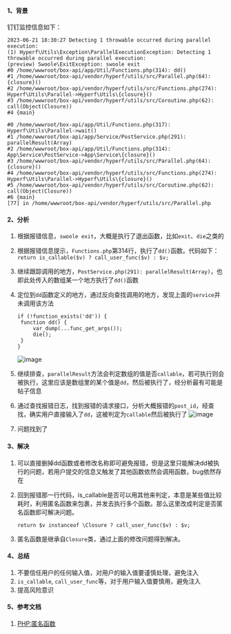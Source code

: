 #### 1、背景

钉钉监控信息如下：

```shell
2023-06-21 18:30:27 Detecting 1 throwable occurred during parallel execution:
(1) Hyperf\Utils\Exception\ParallelExecutionException: Detecting 1 throwable occurred during parallel execution:
(preview) Swoole\ExitException: swoole exit
#0 /home/wwwroot/box-api/app/Util/Functions.php(314): dd()
#1 /home/wwwroot/box-api/vendor/hyperf/utils/src/Parallel.php(64): {closure}()
#2 /home/wwwroot/box-api/vendor/hyperf/utils/src/Functions.php(274): Hyperf\Utils\Parallel->Hyperf\Utils\{closure}()
#3 /home/wwwroot/box-api/vendor/hyperf/utils/src/Coroutine.php(62): call(Object(Closure))
#4 {main}

#0 /home/wwwroot/box-api/app/Util/Functions.php(317): Hyperf\Utils\Parallel->wait()
#1 /home/wwwroot/box-api/app/Service/PostService.php(291): parallelResult(Array)
#2 /home/wwwroot/box-api/app/Util/Functions.php(314): App\Service\PostService->App\Service\{closure}()
#3 /home/wwwroot/box-api/vendor/hyperf/utils/src/Parallel.php(64): {closure}()
#4 /home/wwwroot/box-api/vendor/hyperf/utils/src/Functions.php(274): Hyperf\Utils\Parallel->Hyperf\Utils\{closure}()
#5 /home/wwwroot/box-api/vendor/hyperf/utils/src/Coroutine.php(62): call(Object(Closure))
#6 {main}
[77] in /home/wwwroot/box-api/vendor/hyperf/utils/src/Parallel.php
```

#### 2、分析

1. 根据报错信息，`swoole exit`，大概是执行了退出函数，比如`exit`、`die`之类的

2. 根据报错信息提示，`Functions.php`第314行，执行了`dd()`函数。代码如下：`return is_callable($v) ? call_user_func($v) : $v;`

3. 继续跟踪调用的地方，`PostService.php(291): parallelResult(Array)`，也即此处传入的数组某一个地方执行了`dd()`函数

4. 定位到`dd`函数定义的地方，通过反向查找调用的地方，发现上面的`service`并未调用该方法
   
   ```
   if (!function_exists('dd')) {
    function dd() {
        var_dump(...func_get_args());
        die();
    }
   }
   ```
   
   ![image](https://xcg-box.bygamesdk.com//img/202306/25/_f76cb9dbad318245.png)

5. 继续排查，`parallelResult`方法会判定数组的值是否`callable`，若可执行则会被执行，这里应该是数组里的某个值是`dd`，然后被执行了，经分析最有可能是帖子信息

6. 通过查找报错日志，找到报错的请求接口，分析大概报错的`post_id`，经查找，确实用户直接输入了`dd`，这被判定为`callable`然后被执行了
   ![image](https://xcg-box.bygamesdk.com//img/202306/25/_d492bd0982a9955b.png)

7. 问题找到了

#### 3、解决

1. 可以直接删掉dd函数或者修改名称即可避免报错，但是这里只能解决dd被执行的问题，若用户提交的信息又触发了其他函数依然会调用函数，bug依然存在

2. 回到报错那一行代码，is_callable是否可以用其他来判定，本意是某些值比较耗时，利用匿名函数来包裹，并发去执行多个函数。那么这里改成判定是否匿名函数即可解决问题。
   
   ```
   return $v instanceof \Closure ? call_user_func($v) : $v;
   ```

3. 匿名函数是继承自`Closure`类，通过上面的修改问题得到解决。

#### 4、总结

1. 不要信任用户的任何输入值，对用户的输入值要谨慎处理，避免注入
2. `is_callable`, `call_user_func`等，对于用户输入值要慎用，避免注入
3. 提高风险意识

#### 5、参考文档

1. [PHP:匿名函数](https://www.php.net/manual/zh/functions.anonymous.php)
